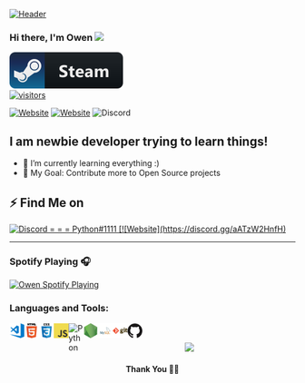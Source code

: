 [![Header](https://i.ibb.co/59crcHs/owen.gif)](https://github.com/itsOwen)<!-- If you want the template for my gif, email me! -->


### Hi there, I'm Owen <img src="https://media.giphy.com/media/Q7LHmoFwVP6Yc1swZs/giphy.gif" width="28">

<a href="https://steamcommunity.com/id/secretagent6">
    <img src="https://github.com/MikeCodesDotNET/ColoredBadges/blob/master/svg/social/steam.svg">
    <br/>
    <img alt="visitors" src="https://visitor-badge.laobi.icu/badge?page_id=itsOwen.profile.id">
</a>

</div>

[![Website](https://img.shields.io/website?label=gamingforecast.com&style=for-the-badge&url=https%3A%2F%2FALEHACKsp.github.io)](https://www.gamingforecast.com)
[![Website](https://img.shields.io/website?label=dogefiles.io&style=for-the-badge&url=https%3A%2F%2FALEHACKsp.github.io)](https://dogefiles.io)
![Discord](https://img.shields.io/discord/812369823496405025?color=blue&label=Our%20Discord&logo=discord&style=for-the-badge)

## I am newbie developer trying to learn things!

- 🌱 I’m currently learning everything :)
- 🥅 My Goal: Contribute more to Open Source projects


## ⚡ Find  Me on

<div align='left' style="display: flex; justify-content: space-between;">
	<a href='#'>
	<img src=https://img.shields.io/badge/Discord-INCODE!%238634-7289DA?style=for-the-badge&logo=discord&logoColor=7289DA&logoWidth=30&labelColor=000' alt='Discord = = = Python#1111 [![Website](https://discord.gg/aATzW2HnfH)'>
	</a>
</div>

<hr>

### Spotify Playing 🎧
[<img src="https://now-playing-codestackr.vercel.app/api/spotify-playing" alt="Owen Spotify Playing" width="350" />](https://open.spotify.com/user/7wk4smdx2irfd1jgib6w4p9eo?si=b4eca48348be4996)

### Languages and Tools:

<img align="left" alt="Visual Studio Code" width="26px" src="https://raw.githubusercontent.com/github/explore/80688e429a7d4ef2fca1e82350fe8e3517d3494d/topics/visual-studio-code/visual-studio-code.png" />
<img align="left" alt="HTML5" width="26px" src="https://raw.githubusercontent.com/github/explore/80688e429a7d4ef2fca1e82350fe8e3517d3494d/topics/html/html.png" />
<img align="left" alt="CSS3" width="26px" src="https://raw.githubusercontent.com/github/explore/80688e429a7d4ef2fca1e82350fe8e3517d3494d/topics/css/css.png" />
<img align="left" alt="JavaScript" width="26px" src="https://raw.githubusercontent.com/github/explore/80688e429a7d4ef2fca1e82350fe8e3517d3494d/topics/javascript/javascript.png" />
<img align="left" alt="Python" width="26px" src="https://cdn4.iconfinder.com/data/icons/logos-and-brands/512/267_Python_logo-256.png" />
<img align="left" alt="Node.js" width="26px" src="https://raw.githubusercontent.com/github/explore/80688e429a7d4ef2fca1e82350fe8e3517d3494d/topics/nodejs/nodejs.png" />
<img align="left" alt="MySQL" width="26px" src="https://raw.githubusercontent.com/github/explore/80688e429a7d4ef2fca1e82350fe8e3517d3494d/topics/mysql/mysql.png" />
<img align="left" alt="Git" width="26px" src="https://raw.githubusercontent.com/github/explore/80688e429a7d4ef2fca1e82350fe8e3517d3494d/topics/git/git.png" />
<img align="left" alt="GitHub" width="26px" src="https://raw.githubusercontent.com/github/explore/78df643247d429f6cc873026c0622819ad797942/topics/github/github.png" />

<br />
<br />

<div align="center">
<img src="https://lh3.googleusercontent.com/proxy/0lok17XDU4SQXfRJ23Bwucbj10m_iL0MhU0r5V2RthNpaFZKe4org1RbPWZhpvl5RAm2rNjtdtpg94i0yGuNWJK7ZGM_Pv8p-h5VVzZyjb0AQcTZXYSFxVrfmj6SuS1Ol_1Gz9iZOaaAZw3UfPgFpcgvEgyXSJVFwofVYcDqntBsHBZPa3lMMArdQgWj1jkTipWdPMVpvV07RvgQRuQ5ztXy7sFp_Wzx0tKWy22lpm0EPsS3wkLkeuN_adXuSHnt9BYRoaIZBdFaOLog" >

#### Thank You 🙏🏼
</div>
